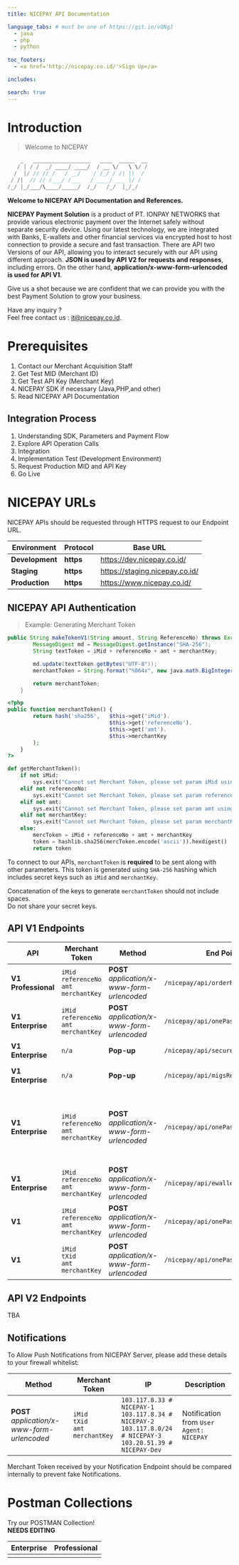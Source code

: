 ```yaml
---
title: NICEPAY API Documentation

language_tabs: # must be one of https://git.io/vQNgJ
  - java
  - php
  - python
  
toc_footers:
  - <a href='http://nicepay.co.id/'>Sign Up</a>

includes:

search: true
---
```

# Introduction

> Welcome to NICEPAY

```java
    _   __________________   ____  _____  __
   / | / /  _/ ____/ ____/  / __ \/   \ \/ /
  /  |/ // // /   / __/    / /_/ / /| |\  / 
 / /|  // // /___/ /___   / ____/ ___ |/ /  
/_/ |_/___/\____/_____/  /_/   /_/  |_/_/   

```

**Welcome to NICEPAY API Documentation and References.**

**NICEPAY Payment Solution** is a product of PT. IONPAY NETWORKS that provide various electronic payment over the Internet safely without separate security device. 
Using our latest technology, we are integrated with Banks, E-wallets and other financial services via encrypted host to host connection to provide a secure and fast transaction.
There are API two Versions of our API, allowing you to interact securely with our API using different approach. **JSON is used by API V2 for requests and responses**, including errors.
On the other hand, **application/x-www-form-urlencoded is used for API V1**.

Give us a shot because we are confident that we can provide you with the best Payment Solution to grow your business.

Have any inquiry ?<br>Feel free contact us : [it@nicepay.co.id](mailto:it@nicepay.co.id).

# Prerequisites
<ol type="1">
  <li>Contact our Merchant Acquisition Staff
  <li>Get Test MID (Merchant ID)
  <li>Get Test API Key (Merchant Key)
  <li>NICEPAY SDK if necessary (Java,PHP,and other)
  <li>Read NICEPAY API Documentation
</ol>

## Integration Process
<ol type="1">
  <li>Understanding SDK, Parameters and Payment Flow
  <li>Explore API Operation Calls
  <li>Integration
  <li>Implementation Test (Development Environment)
  <li>Request Production MID and API Key
  <li>Go Live
</ol>

# NICEPAY URLs
NICEPAY APIs should be requested through HTTPS request to our Endpoint URL.

| **Environment** | **Protocol** | Base URL |
| --- | --- | --- |
| **Development** | **https** | https://dev.nicepay.co.id/ |
| **Staging** | **https** | https://staging.nicepay.co.id/ |
| **Production** | **https** | https://www.nicepay.co.id/ |

## NICEPAY API Authentication

> Example: Generating Merchant Token

```java
public String makeTokenV1(String amount, String ReferenceNo) throws Exception {
		MessageDigest md = MessageDigest.getInstance("SHA-256");
		String textToken = iMid + referenceNo + amt + merchantKey;

		md.update(textToken.getBytes("UTF-8"));
		merchantToken = String.format("%064x", new java.math.BigInteger(1, md.digest()));

		return merchantToken;
	}
```

```php
<?php
public function merchantToken() {
        return hash('sha256',   $this->get('iMid').
                                $this->get('referenceNo').
                                $this->get('amt').
                                $this->merchantKey
        );
    }
?>
```

```python
def getMerchantToken():
    if not iMid:
        sys.exit("Cannot set Merchant Token, please set param iMid using NICEPay.iMid = iMid values")
    elif not referenceNo:
        sys.exit("Cannot set Merchant Token, please set param referenceNo using NICEPay.referenceNo = referenceNo values")
    elif not amt:
        sys.exit("Cannot set Merchant Token, please set param amt using NICEPay.amt = amt values")
    elif not merchantKey:
        sys.exit("Cannot set Merchant Token, please set param merchantKey using NICEPay.merchantKey = merchantKey values")
    else:
        mercToken = iMid + referenceNo + amt + merchantKey
        token = hashlib.sha256(mercToken.encode('ascii')).hexdigest()
        return token
```

To connect to our APIs, `merchantToken` is **required** to be sent along with other parameters.
This token is generated using `SHA-256` hashing which includes secret keys such as `iMid` and `merchantKey`.

<aside class="notice">
Concatenation of the keys to generate <code>merchantToken</code> should not include spaces.
</aside>

<aside class="warning">
Do not share your secret keys.
</aside>

## API V1 Endpoints

| **API** | Merchant Token | **Method** | End Point | Description |
| --- | --- | --- | --- | --- |
| **V1**  **Professional** | `iMid`<br>`referenceNo`<br>`amt`<br>`merchantKey` | **POST** *application/x-www-form-urlencoded* | `/nicepay/api/orderRegist.do` | Transaction Registration |
| **V1**  **Enterprise** | `iMid`<br>`referenceNo`<br>`amt`<br>`merchantKey` | **POST** *application/x-www-form-urlencoded* | `/nicepay/api/onePassToken.do` | Request Credit Card Token |
| **V1**  **Enterprise** | `n/a` | **Pop-up** | `/nicepay/api/secureVeRequest.do` | Request 3DS Pages |
| **V1**  **Enterprise** | `n/a` | **Pop-up** | `/nicepay/api/migsRequest.do` | Request MIGS Pages |
| **V1**  **Enterprise** |`iMid`<br>`referenceNo`<br>`amt`<br>`merchantKey` | **POST** *application/x-www-form-urlencoded* | `/nicepay/api/onePass.do` | Transaction Payment (Credit Card) and Registration for other payment methods. |
| **V1**  **Enterprise** | `iMid`<br>`referenceNo`<br>`amt`<br>`merchantKey` | **POST** *application/x-www-form-urlencoded* | `/nicepay/api/ewalletTrans.do` | E-Wallet Trans? |
| **V1** | `iMid`<br>`referenceNo`<br>`amt`<br>`merchantKey` | **POST** *application/x-www-form-urlencoded* | `/nicepay/api/onePassStatus.do` | Status Inquiry |
| **V1** | `iMid`<br>`tXid`<br>`amt`<br>`merchantKey` | **POST** *application/x-www-form-urlencoded* | `/nicepay/api/onePassAllCancel.do` | Cancel Transaction |


## API V2 Endpoints
TBA

## Notifications
To Allow Push Notifications from NICEPAY Server, please add these details to your firewall whitelist:

| **Method** | Merchant Token | IP | Description |
| --- | --- | --- | --- |
| **POST**  *application/x-www-form-urlencoded* | `iMid`<br>`tXid`<br>`amt`<br>`merchantKey` | `103.117.8.33 # NICEPAY-1`<br>`103.117.8.34 # NICEPAY-2`<br>`103.117.8.0/24 # NICEPAY-3`<br>`103.20.51.39 # NICEPAY-Dev` | Notification from `User Agent: NICEPAY` |

<aside class="notice">
Merchant Token received by your Notification Endpoint should be compared internally to prevent fake Notifications.
</aside>

# Postman Collections
Try our POSTMAN Collection!<br>
**NEEDS EDITING**

| Enterprise | Professional |
| --- | --- |
| <div class="postman-run-button" data-postman-action="collection/import" data-postman-var-1="4e6690cd6c51963cf691"></div> | <div class="postman-run-button" data-postman-action="collection/import" data-postman-var-1="ea2fa74dab4e0b686e34"></div> |

